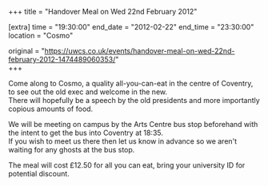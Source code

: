 +++
title = "Handover Meal on Wed 22nd February 2012"

[extra]
time = "19:30:00"
end_date = "2012-02-22"
end_time = "23:30:00"
location = "Cosmo"

original = "https://uwcs.co.uk/events/handover-meal-on-wed-22nd-february-2012-1474489060353/"    
+++

Come along to Cosmo, a quality all-you-can-eat in the centre of Coventry, to see out the old exec and welcome in the new.  
There will hopefully be a speech by the old presidents and more importantly copious amounts of food.

We will be meeting on campus by the Arts Centre bus stop beforehand with the intent to get the bus into Coventry at 18:35.  
If you wish to meet us there then let us know in advance so we aren't waiting for any ghosts at the bus stop.

The meal will cost £12.50 for all you can eat, bring your university ID for potential discount.

